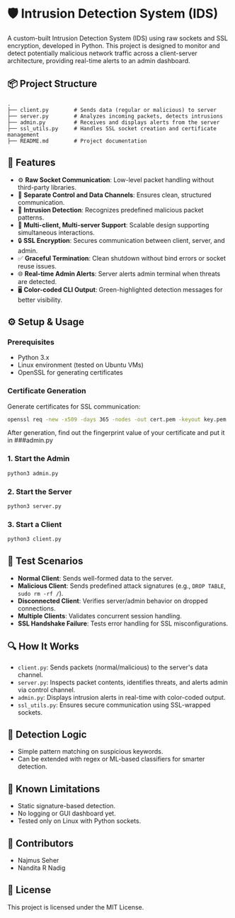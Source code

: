 # 🛡️ Intrusion Detection System (IDS)

A custom-built Intrusion Detection System (IDS) using raw sockets and SSL encryption, developed in Python. This project is designed to monitor and detect potentially malicious network traffic across a client-server architecture, providing real-time alerts to an admin dashboard.

## 📦 Project Structure

```
.
├── client.py        # Sends data (regular or malicious) to server
├── server.py        # Analyzes incoming packets, detects intrusions
├── admin.py         # Receives and displays alerts from the server
├── ssl_utils.py     # Handles SSL socket creation and certificate management
├── README.md        # Project documentation
```

## 🔐 Features

- ⚙️ **Raw Socket Communication**: Low-level packet handling without third-party libraries.
- 🔄 **Separate Control and Data Channels**: Ensures clean, structured communication.
- 🧠 **Intrusion Detection**: Recognizes predefined malicious packet patterns.
- 📡 **Multi-client, Multi-server Support**: Scalable design supporting simultaneous interactions.
- 🔒 **SSL Encryption**: Secures communication between client, server, and admin.
- ✅ **Graceful Termination**: Clean shutdown without bind errors or socket reuse issues.
- 🌐 **Real-time Admin Alerts**: Server alerts admin terminal when threats are detected.
- 🖥️ **Color-coded CLI Output**: Green-highlighted detection messages for better visibility.

## ⚙️ Setup & Usage

### Prerequisites

- Python 3.x
- Linux environment (tested on Ubuntu VMs)
- OpenSSL for generating certificates

### Certificate Generation

Generate certificates for SSL communication:

```bash
openssl req -new -x509 -days 365 -nodes -out cert.pem -keyout key.pem
```

After generation, find out the fingerprint value of your certificate and put it in ###admin.py

### 1. Start the Admin

```bash
python3 admin.py
```

### 2. Start the Server

```bash
python3 server.py
```

### 3. Start a Client

```bash
python3 client.py
```

## 🧪 Test Scenarios

- **Normal Client**: Sends well-formed data to the server.
- **Malicious Client**: Sends predefined attack signatures (e.g., `DROP TABLE`, `sudo rm -rf /`).
- **Disconnected Client**: Verifies server/admin behavior on dropped connections.
- **Multiple Clients**: Validates concurrent session handling.
- **SSL Handshake Failure**: Tests error handling for SSL misconfigurations.

## 🔍 How It Works

- `client.py`: Sends packets (normal/malicious) to the server's data channel.
- `server.py`: Inspects packet contents, identifies threats, and alerts admin via control channel.
- `admin.py`: Displays intrusion alerts in real-time with color-coded output.
- `ssl_utils.py`: Ensures secure communication using SSL-wrapped sockets.

## 🧠 Detection Logic

- Simple pattern matching on suspicious keywords.
- Can be extended with regex or ML-based classifiers for smarter detection.

## 📌 Known Limitations

- Static signature-based detection.
- No logging or GUI dashboard yet.
- Tested only on Linux with Python sockets.

## 🤝 Contributors

- Najmus Seher 
- Nandita R Nadig

## 📜 License

This project is licensed under the MIT License.
